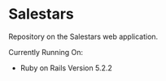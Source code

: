 # Salestars

Repository on the Salestars web application.

Currently Running On:

* Ruby on Rails Version 5.2.2

